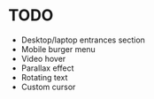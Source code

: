 # TODO
* Desktop/laptop entrances section
* Mobile burger menu
* Video hover
* Parallax effect
* Rotating text
* Custom cursor